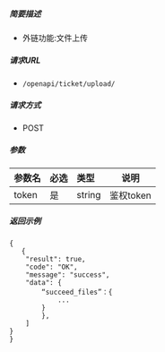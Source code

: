 ##### 简要描述

- 外链功能:文件上传

##### 请求URL
- ` /openapi/ticket/upload/ `
  
##### 请求方式
- POST

##### 参数

|参数名|必选|类型|说明|
|:----    |:---|:----- |-----   |
|token |是  |string| 鉴权token  |



##### 返回示例 

``` 
{
   {
    "result": true,
    "code": "OK",
    "message": "success",
    "data": {
		“succeed_files”：{
			...
		}
		},
    ]
}
}
```
